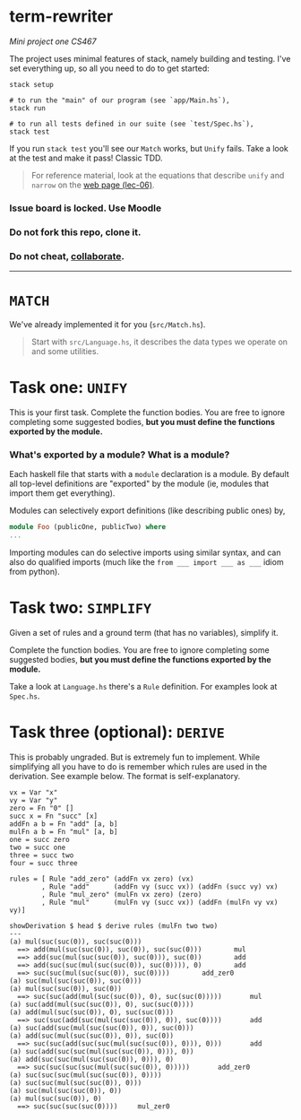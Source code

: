 # term-rewriter
_Mini project one CS467_

The project uses minimal features of stack, namely building and testing. I've
set everything up, so all you need to do to get started:

``` shell
stack setup

# to run the "main" of our program (see `app/Main.hs`),
stack run

# to run all tests defined in our suite (see `test/Spec.hs`),
stack test
```

If you run `stack test` you'll see our `Match` works, but `Unify` fails. Take a
look at the test and make it pass! Classic TDD.

> For reference material, look at the equations that describe `unify` and
> `narrow` on the [web page
> (lec-06)](https://www.cse.iitb.ac.in/~ananya/cs467/lec-06.html).

### Issue board is locked. Use Moodle
### Do not fork this repo, clone it.
### Do not cheat, [collaborate](https://www.cse.iitb.ac.in/~supratik/courses/copying-and-discussion.html).

---------

# `MATCH`
We've already implemented it for you (`src/Match.hs`).

> Start with `src/Language.hs`, it describes the data types we operate on and
> some utilities.

# Task one: `UNIFY`
This is your first task. Complete the function bodies. You are free to ignore
completing some suggested bodies, **but you must define the functions exported by
the module.**

### What's exported by a module? What is a module?
Each haskell file that starts with a `module` declaration is a module. By
default all top-level definitions are "exported" by the module (ie, modules that
import them get everything).

Modules can selectively export definitions (like describing public ones) by,

``` haskell
module Foo (publicOne, publicTwo) where
...
```

Importing modules can do selective imports using similar syntax, and can also do
qualified imports (much like the `from ___ import ___ as ___` idiom from
python).

# Task two: `SIMPLIFY`
Given a set of rules and a ground term (that has no variables), simplify it.

Complete the function bodies. You are free to ignore completing some suggested
bodies, **but you must define the functions exported by the module.**

Take a look at `Language.hs` there's a `Rule` definition. For examples look at `Spec.hs`.

# Task three (optional): `DERIVE`

This is probably ungraded. But is extremely fun to implement. While simplifying all you have to do is remember which rules are used in the derivation. See example below. The format is self-explanatory.

```
vx = Var "x"
vy = Var "y"
zero = Fn "0" []
succ x = Fn "succ" [x]
addFn a b = Fn "add" [a, b]
mulFn a b = Fn "mul" [a, b]
one = succ zero
two = succ one
three = succ two
four = succ three

rules = [ Rule "add_zero" (addFn vx zero) (vx)
        , Rule "add"      (addFn vy (succ vx)) (addFn (succ vy) vx)
        , Rule "mul_zero" (mulFn vx zero) (zero)
        , Rule "mul"      (mulFn vy (succ vx)) (addFn (mulFn vy vx) vy)]

showDerivation $ head $ derive rules (mulFn two two)
---
(a) mul(suc(suc(0)), suc(suc(0)))
  ==> add(mul(suc(suc(0)), suc(0)), suc(suc(0)))		mul
  ==> add(suc(mul(suc(suc(0)), suc(0))), suc(0))		add
  ==> add(suc(suc(mul(suc(suc(0)), suc(0)))), 0)		add
  ==> suc(suc(mul(suc(suc(0)), suc(0))))		add_zer0
(a) suc(mul(suc(suc(0)), suc(0)))
(a) mul(suc(suc(0)), suc(0))
  ==> suc(suc(add(mul(suc(suc(0)), 0), suc(suc(0)))))		mul
(a) suc(add(mul(suc(suc(0)), 0), suc(suc(0))))
(a) add(mul(suc(suc(0)), 0), suc(suc(0)))
  ==> suc(suc(add(suc(mul(suc(suc(0)), 0)), suc(0))))		add
(a) suc(add(suc(mul(suc(suc(0)), 0)), suc(0)))
(a) add(suc(mul(suc(suc(0)), 0)), suc(0))
  ==> suc(suc(add(suc(suc(mul(suc(suc(0)), 0))), 0)))		add
(a) suc(add(suc(suc(mul(suc(suc(0)), 0))), 0))
(a) add(suc(suc(mul(suc(suc(0)), 0))), 0)
  ==> suc(suc(suc(suc(mul(suc(suc(0)), 0)))))		add_zer0
(a) suc(suc(suc(mul(suc(suc(0)), 0))))
(a) suc(suc(mul(suc(suc(0)), 0)))
(a) suc(mul(suc(suc(0)), 0))
(a) mul(suc(suc(0)), 0)
  ==> suc(suc(suc(suc(0))))		mul_zer0
```

